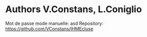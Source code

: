 
# Authors V.Constans, L.Coniglio

Mot de passe mode manuelle: asd
Repository: https://github.com/VConstans/IHMEcluse
